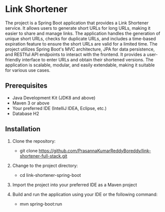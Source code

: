 # Link Shortener

The project is a Spring Boot application that provides a Link Shortener service. It allows users to generate short URLs for long URLs, making it easier to share and manage links. The application handles the generation of unique short URLs, checks for duplicate URLs, and includes a time-based expiration feature to ensure the short URLs are valid for a limited time. The project utilizes Spring Boot's MVC architecture, JPA for data persistence, and RESTful API endpoints to interact with the frontend. It provides a user-friendly interface to enter URLs and obtain their shortened versions. The application is scalable, modular, and easily extendable, making it suitable for various use cases.


## Prerequisites

- Java Development Kit (JDK8 and above) 
- Maven 3 or above
- Your preferred IDE (IntelliJ IDEA, Eclipse, etc.)
- Database H2

## Installation

1. Clone the repository:
	- git clone https://github.com/PrasannaKumarReddyBoreddy/link-shortener-full-stack.git
   
2. Change to the project directory:
	- cd link-shortener-spring-boot
	
3. Import the project into your preferred IDE as a Maven project

4. Build and run the application using your IDE or the following command:
	- mvn spring-boot:run